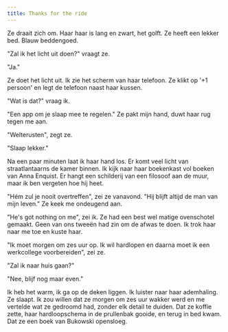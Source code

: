 ```yaml
---
title: Thanks for the ride
---
```


Ze draait zich om. Haar haar is lang en zwart, het golft. Ze heeft een lekker bed. Blauw beddengoed. 

"Zal ik het licht uit doen?" vraagt ze.

"Ja."

Ze doet het licht uit. Ik zie het scherm van haar telefoon. Ze klikt op '+1 persoon' en legt de telefoon naast haar kussen. 

"Wat is dat?" vraag ik.

"Een app om je slaap mee te regelen." Ze pakt mijn hand, duwt haar rug tegen me aan.

"Welterusten", zegt ze.

"Slaap lekker."

Na een paar minuten laat ik haar hand los. Er komt veel licht van straatlantaarns de kamer binnen. Ik kijk naar haar boekenkast vol boeken van Anna Enquist. Er hangt een schilderij van een filosoof aan de muur, maar ik ben vergeten hoe hij heet.

"Hém zul je nooit overtreffen", zei ze vanavond. "Hij blijft altijd de man van mijn leven." Ze keek me ondeugend aan.

"He's got nothing on me", zei ik. Ze had een best wel matige ovenschotel gemaakt. Geen van ons tweeën had zin om de afwas te doen. Ik trok haar naar me toe en kuste haar.

"Ik moet morgen om zes uur op. Ik wil hardlopen en daarna moet ik een werkcollege voorbereiden", zei ze.

"Zal ik naar huis gaan?"

"Nee, blijf nog maar even."

Ik heb het warm, ik ga op de deken liggen. Ik luister naar haar ademhaling. Ze slaapt. Ik zou willen dat ze morgen om zes uur wakker werd en me vertelde wat ze gedroomd had, zonder elk detail te duiden. Dat ze koffie zette, haar hardloopschema in de prullenbak gooide, en terug in bed kwam. Dat ze een boek van Bukowski opensloeg.

